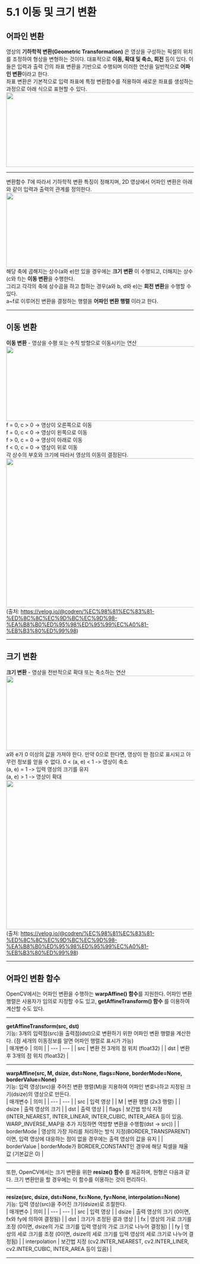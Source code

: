 # 5.1 이동 및 크기 변환
## 어파인 변환
영상의 **기하학적 변환(Geometric Transformation)** 은 영상을 구성하는 픽셀의 위치를 조정하여 형상을 변형하는 것이다. 대표적으로 **이동, 확대 및 축소, 회전** 등이 있다. 
이들은 입력과 출력 간의 좌표 변환을 기반으로 수행되며 이러한 연산을 일반적으로 **어파인 변환**이라고 한다.           
좌표 변환은 기본적으로 입력 좌표에 특정 변환함수를 적용하여 새로운 좌표를 생성하는 과정으로 아래 식으로 표현할 수 있다.             
<img src="https://user-images.githubusercontent.com/81175672/179739345-0e51b15e-6386-46a2-8271-c3a943533813.JPG"  width="700" height="200"/>              
***
변환함수 *T*에 따라서 기하학적 변환 특징이 정해지며, 2D 영상에서 어파인 변환은 아래와 같이 입력과 출력의 관계를 정의한다.                
<img src="https://user-images.githubusercontent.com/81175672/179739714-b99a7dea-5d55-430c-bdb6-67f99dc7ccfe.JPG"  width="700" height="200"/>              
해당 축에 곱해지는 상수(a와 e)만 있을 경우에는 **크기 변환** 이 수행되고, 더해지는 상수(c와 f)는 **이동 변환**을 수행한다.                 
그리고 각각의 축에 상수곱을 하고 합하는 경우(a와 b, d와 e)는 **회전 변환**을 수행할 수 있다.              
a~f로 이루어진 변환을 결정하는 행렬을 **어파인 변환 행렬** 이라고 한다.        
***
## 이동 변환                      
**이동 변환** - 영상을 수평 또는 수직 방향으로 이동시키는 연산                
<img src="https://user-images.githubusercontent.com/81175672/179748812-7192a280-4c7b-45e4-afda-9660137baebe.JPG"  width="700" height="200"/>           
f = 0, c > 0 -> 영상이 오른쪽으로 이동     
f = 0, c < 0 -> 영상이 왼쪽으로 이동             
f > 0, c = 0 -> 영상이 아래로 이동             
f < 0, c = 0 -> 영상이 위로 이동            
각 상수의 부호와 크기에 따라서 영상의 이동이 결정된다.                  
<img src="https://user-images.githubusercontent.com/81175672/179754404-7a8aaeb7-5358-4b00-a95f-005e521e586e.png"  width="800" height="400"/>                      
(출처: https://velog.io/@codren/%EC%98%81%EC%83%81-%ED%8C%8C%EC%9D%BC%EC%9D%98-%EA%B8%B0%ED%95%98%ED%95%99%EC%A0%81-%EB%B3%80%ED%99%98)                  
***
## 크기 변환         
**크기 변환** - 영상을 전반적으로 확대 또는 축소하는 연산                      
<img src="https://user-images.githubusercontent.com/81175672/179752403-17baff2f-9666-47a2-b0dc-3f6c4ebdb685.JPG"  width="700" height="200"/>               
a와 e가 0 이상의 값을 가져야 한다. 만약 0으로 한다면, 영상이 한 점으로 표시되고 아무런 정보를 얻을 수 없다. 
0 < (a, e) < 1 -> 영상이 축소                 
(a, e) = 1 -> 입력 영상의 크기를 유지               
(a, e) > 1 -> 영상이 확대            
<img src="https://user-images.githubusercontent.com/81175672/179754719-0590eec2-af45-43cb-81a9-26148a47cd2b.png"  width="800" height="400"/>           
(출처: https://velog.io/@codren/%EC%98%81%EC%83%81-%ED%8C%8C%EC%9D%BC%EC%9D%98-%EA%B8%B0%ED%95%98%ED%95%99%EC%A0%81-%EB%B3%80%ED%99%98)                      
***
## 어파인 변환 함수
OpenCV에서는 어파인 변환을 수행하는 **warpAffine() 함수**를 지원한다. 어파인 변환 행렬은 사용자가 임의로 지정할 수도 있고, **getAffineTransform() 함수** 를 이용하여 
계산할 수도 있다.           
***
**getAffineTransform(src, dst)**                
기능: 3개의 입력점(src)을 출력점(dst)으로 변환하기 위한 어파인 변환 행렬을 계산한다. (점 세개의 이동정보를 알면 어파인 행렬로 표시가 가능)                                     
| 매개변수 | 의미 |
| --- | --- |
| src | 변환 전 3개의 점 위치 (float32) |
| dst | 변환 후 3개의 점 위치 (float32) |
***
**warpAffine(src, M, dsize, dst=None, flags=None, borderMode=None, borderValue=None)**                     
기능: 입력 영상(src)을 주어진 변환 행렬(M)을 지용하여 어파인 변호나하고 지정된 크기(dsize)의 영상으로 만든다.                       
| 매개변수 | 의미 |
| --- | --- |
| src | 입력 영상 |
| M | 변환 행렬 (2x3 행렬) |
| dsize | 출력 영상의 크기 |
| dst | 출력 영상 |
| flags | 보간법 방식 지정(INTER_NEAREST, INTER_LINEAR, INTER_CUBIC, INTER_AREA 등이 있음. WARP_INVERSE_MAP을 추가 지정하면 역방향 변환을 수행함(dst -> src)) |
| borderMode | 영상의 가장 자리를 처리하는 방식 지정(BORDER_TRANSPARENT)이면, 입력 영상에 대응하는 점이 없을 경우에는 출력 영상의 값을 유지 |
| borderValue | borderMode가 BORDER_CONSTANT인 경우에 해당 픽셀을 채울 값 (기본값은 0) |           
***
또한, OpenCV에서는 크기 변환을 위한 **resize() 함수** 를 제공하며, 원형은 다음과 같다. 크기 변환만을 할 경우에는 이 함수를 이용하는 것이 편리하다.         

***
**resize(src, dsize, dst=None, fx=None, fy=None, interpolation=None)**                     
기능: 입력 영상(src)을 주어진 크기(dsize)로 조절한다.                    
| 매개변수 | 의미 |
| --- | --- |
| src | 입력 영상 |
| dsize | 출력 영상의 크기 (0이면, fx와 fy에 의하여 결정됨) |
| dst | 크기가 조정된 결과 영상 |
| fx | 영상의 가로 크기를 조정 (0이면, dsize의 가로 크기를 입력 영상의 가로 크기로 나누어 결정됨) |
| fy | 영상의 세로 크기를 조정 (0이면, dsize의 세로 크기를 입력 영상의 세로 크기로 나누어 결정됨) |
| interpolation | 보간법 지정 (cv2.INTER_NEAREST, cv2.INTER_LINER, cv2.INTER_CUBIC, INTER_AREA 등이 있음) |
***


